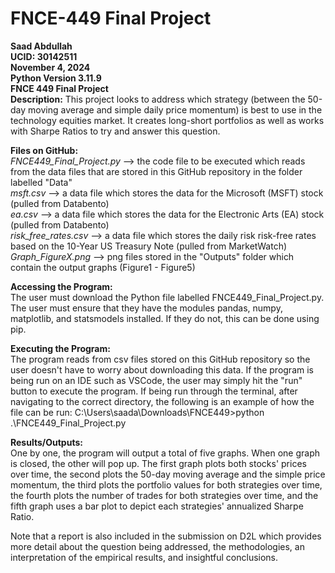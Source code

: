 # FNCE-449 Final Project

**Saad Abdullah**  
**UCID: 30142511**  
**November 4, 2024**  
**Python Version 3.11.9**  
**FNCE 449 Final Project**  
**Description:** This project looks to address which strategy (between the 50-day moving average and simple daily price momentum) is best to use in the technology equities market. It creates long-short portfolios as well as works with Sharpe Ratios to try and answer this question.

**Files on GitHub:**  
_FNCE449_Final_Project.py_ --> the code file to be executed which reads from the data files that are stored in this GitHub repository in the folder labelled "Data"  
_msft.csv_ --> a data file which stores the data for the Microsoft (MSFT) stock (pulled from Databento)  
_ea.csv_ --> a data file which stores the data for the Electronic Arts (EA) stock (pulled from Databento)  
_risk_free_rates.csv_ --> a data file which stores the daily risk risk-free rates based on the 10-Year US Treasury Note (pulled from MarketWatch)  
_Graph_FigureX.png_ --> png files stored in the "Outputs" folder which contain the output graphs (Figure1 - Figure5)

**Accessing the Program:**  
The user must download the Python file labelled FNCE449_Final_Project.py. The user must ensure that they have the modules pandas, numpy, matplotlib, and statsmodels installed. If they do not, this can be done using pip.

**Executing the Program:**  
The program reads from csv files stored on this GitHub repository so the user doesn't have to worry about downloading this data. If the program is being run on an IDE such as VSCode, the user may simply hit the "run" button to execute the program. If being run through the terminal, after navigating to the correct directory, the following is an example of how the file can be run: C:\Users\saada\Downloads\FNCE449>python .\FNCE449_Final_Project.py

**Results/Outputs:**  
One by one, the program will output a total of five graphs. When one graph is closed, the other will pop up. The first graph plots both stocks' prices over time, the second plots the 50-day moving average and the simple price momentum, the third plots the portfolio values for both strategies over time, the fourth plots the number of trades for both strategies over time, and the fifth graph uses a bar plot to depict each strategies' annualized Sharpe Ratio.  

Note that a report is also included in the submission on D2L which provides more detail about the question being addressed, the methodologies, an interpretation of the empirical results, and insightful conclusions.
